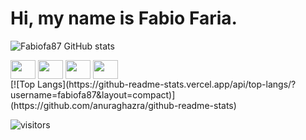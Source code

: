 # Hi, my name is Fabio Faria.




![Fabiofa87 GitHub stats](https://github-readme-stats.vercel.app/api?username=fabiofa87&show_icons=true&theme=dracula)
<div>
<img align="center" width="40" height="30" src="https://cdn.jsdelivr.net/gh/devicons/devicon/icons/typescript/typescript-original.svg" />
<img align="center" width="40" height="30" src="https://cdn.jsdelivr.net/gh/devicons/devicon/icons/react/react-original.svg" />
<img align="center" width="40" height="30"  src="https://cdn.jsdelivr.net/gh/devicons/devicon/icons/javascript/javascript-original.svg" />
<img align="center" width="40" height="30"  src="https://cdn.jsdelivr.net/gh/devicons/devicon/icons/css3/css3-original.svg" />
</div>
[![Top Langs](https://github-readme-stats.vercel.app/api/top-langs/?username=fabiofa87&layout=compact)](https://github.com/anuraghazra/github-readme-stats)



![visitors](https://visitor-badge.glitch.me/badge?page_id=fabiofa87.id)
